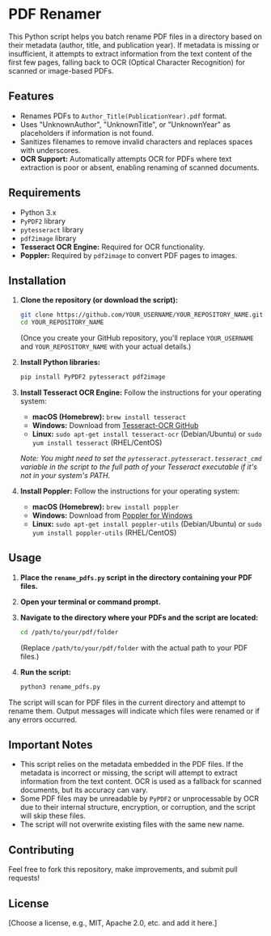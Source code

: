 # PDF Renamer

This Python script helps you batch rename PDF files in a directory based on their metadata (author, title, and publication year). If metadata is missing or insufficient, it attempts to extract information from the text content of the first few pages, falling back to OCR (Optical Character Recognition) for scanned or image-based PDFs.

## Features

- Renames PDFs to `Author_Title(PublicationYear).pdf` format.
- Uses "UnknownAuthor", "UnknownTitle", or "UnknownYear" as placeholders if information is not found.
- Sanitizes filenames to remove invalid characters and replaces spaces with underscores.
- **OCR Support:** Automatically attempts OCR for PDFs where text extraction is poor or absent, enabling renaming of scanned documents.

## Requirements

- Python 3.x
- `PyPDF2` library
- `pytesseract` library
- `pdf2image` library
- **Tesseract OCR Engine:** Required for OCR functionality.
- **Poppler:** Required by `pdf2image` to convert PDF pages to images.

## Installation

1.  **Clone the repository (or download the script):**
    ```bash
    git clone https://github.com/YOUR_USERNAME/YOUR_REPOSITORY_NAME.git
    cd YOUR_REPOSITORY_NAME
    ```
    (Once you create your GitHub repository, you'll replace `YOUR_USERNAME` and `YOUR_REPOSITORY_NAME` with your actual details.)

2.  **Install Python libraries:**
    ```bash
    pip install PyPDF2 pytesseract pdf2image
    ```

3.  **Install Tesseract OCR Engine:**
    Follow the instructions for your operating system:
    -   **macOS (Homebrew):** `brew install tesseract`
    -   **Windows:** Download from [Tesseract-OCR GitHub](https://tesseract-ocr.github.io/tessdoc/Downloads.html)
    -   **Linux:** `sudo apt-get install tesseract-ocr` (Debian/Ubuntu) or `sudo yum install tesseract` (RHEL/CentOS)
    
    *Note: You might need to set the `pytesseract.pytesseract.tesseract_cmd` variable in the script to the full path of your Tesseract executable if it's not in your system's PATH.*

4.  **Install Poppler:**
    Follow the instructions for your operating system:
    -   **macOS (Homebrew):** `brew install poppler`
    -   **Windows:** Download from [Poppler for Windows](https://github.com/oschwartz10612/poppler-windows/releases)
    -   **Linux:** `sudo apt-get install poppler-utils` (Debian/Ubuntu) or `sudo yum install poppler-utils` (RHEL/CentOS)

## Usage

1.  **Place the `rename_pdfs.py` script in the directory containing your PDF files.**
2.  **Open your terminal or command prompt.**
3.  **Navigate to the directory where your PDFs and the script are located:**
    ```bash
    cd /path/to/your/pdf/folder
    ```
    (Replace `/path/to/your/pdf/folder` with the actual path to your PDF files.)

4.  **Run the script:**
    ```bash
    python3 rename_pdfs.py
    ```

The script will scan for PDF files in the current directory and attempt to rename them. Output messages will indicate which files were renamed or if any errors occurred.

## Important Notes

-   This script relies on the metadata embedded in the PDF files. If the metadata is incorrect or missing, the script will attempt to extract information from the text content. OCR is used as a fallback for scanned documents, but its accuracy can vary.
-   Some PDF files may be unreadable by `PyPDF2` or unprocessable by OCR due to their internal structure, encryption, or corruption, and the script will skip these files.
-   The script will not overwrite existing files with the same new name.

## Contributing

Feel free to fork this repository, make improvements, and submit pull requests!

## License

[Choose a license, e.g., MIT, Apache 2.0, etc. and add it here.]